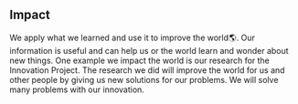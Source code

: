 ## Impact

We apply what we learned and use it to improve the world🌎. Our information is useful and can help us or the world learn and wonder about new things. 
One example we impact the world is our research for the Innovation Project. The research we did will improve the world for us and other people by giving us new solutions
for our problems. We will solve many problems with our innovation.
